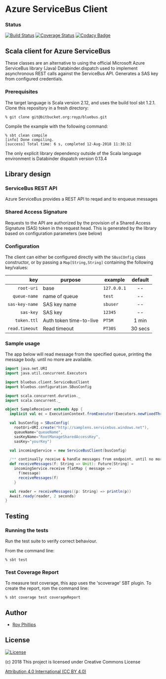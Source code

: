 # Azure ServiceBus Client
### Status
[![Build Status](https://travis-ci.org/sothach/bluebus.png)](https://travis-ci.org/sothach/bluebus)
[![Coverage Status](https://coveralls.io/repos/github/sothach/bluebus/badge.svg?branch=master)](https://coveralls.io/github/sothach/bluebus?branch=master)
[![Codacy Badge](https://api.codacy.com/project/badge/Grade/43c7ee162cb2444686e441d364971e0d)](https://www.codacy.com/project/sothach/bluebus/dashboard?utm_source=github.com&amp;utm_medium=referral&amp;utm_content=sothach/bluebus&amp;utm_campaign=Badge_Grade_Dashboard)

## Scala client for Azure ServiceBus

These classes are an alternative to using the official Microsoft Azure ServiceBus library (Java)
Databinder.dispatch used to implement asynchronous REST calls against the ServiceBus API.
Generates a SAS key from configured credentials.

### Prerequisites 
The target language is Scala version 2.12, and uses the build tool sbt 1.2.1.
Clone this repository in a fresh directory:
```
% git clone git@bitbucket.org:royp/bluebus.git
```
Compile the example with the following command:
```
% sbt clean compile
[info] Done compiling.
[success] Total time: 6 s, completed 12-Aug-2018 11:38:12
```
The only explicit library dependency outside of the Scala language environment is Databinder dispatch version 0.13.4

## Library design
### ServiceBus REST API
Azure ServiceBus provides a REST API to reqad and to enqueue messages

### Shared Access Signature
Requests to the API are authorized by the provision of a Shared Access Signature (SAS) token in the request head.
This is generated by the library based on configuration parameters (see below)
 
### Configuration
The client can either be configured directly with the `SBusCOnfig` class constructor, or by passing a `Map[String,String]` containing the following key/values:

| key            | purpose | example     | default  |
| --------------:|---------|-------------|:--------:|
| `root-uri`     | base     | `127.0.0.1` |  --      |
| `queue-name`   | name of queue    | `test`      |  --      |
| `sas-key-name` | SAS key name    | `sbuser`    |  --      |
| `sas-key`      | SAS key    | `12345`     |  --      |
| `token.ttl`    | Auth token time-to-live    | `PT5M`      |  1 min   |
| `read.timeout` | Read timeout    | `PT30S`     |  30 secs |
    
### Sample usage
The app below will read message from the specified queue, printing the message body. until no more are available.
```scala
import java.net.URI
import java.util.concurrent.Executors

import bluebus.client.ServiceBusClient
import bluebus.configuration.SBusConfig

import scala.concurrent.duration._
import scala.concurrent._

object SampleReceiver extends App {
  implicit val ec = ExecutionContext.fromExecutor(Executors.newFixedThreadPool(10))

  val busConfig = SBusConfig(
    rootUri=URI.create("http://samplens.servicebus.windows.net"),
    queueName="queueName",
    sasKeyName="RootManageSharedAccessKey",
    sasKey="yourKey")

  val incomingService = new ServiceBusClient(busConfig)

  /** continually receive & handle messages from endpoint, until no more available */
  def receiveMessages(f: String => Unit): Future[String] =
    incomingService.receive flatMap { message =>
      f(message)
      receiveMessages(f)
    }

  val reader = receiveMessages((p: String) => println(p))
  Await.ready(reader, 2 seconds)
}
```

## Testing
### Running the tests
Run the test suite to verify correct behaviour.  

From the command line:
```
% sbt test
```
### Test Coverage Report
To measure test coverage, this app uses the 'scoverage' SBT plugin.
To create the report, rom the command line:
```
% sbt coverage test coverageReport
```

## Author
* [Roy Phillips](mailto:phillips.roy@gmail.com)

## License
[![License](https://licensebuttons.net/l/by/3.0/88x31.png)](https://creativecommons.org/licenses/by/4.0/) 

(c) 2018 This project is licensed under Creative Commons License

[Attribution 4.0 International (CC BY 4.0)](file:LICENSE.md)

